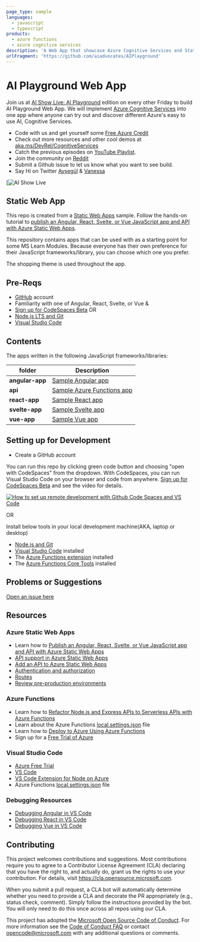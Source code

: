 ```yaml
---
page_type: sample
languages:
  - javascript
  - typescript
products:
  - azure functions
  - azure cognitive services
description: 'A Web App that showcase Azure Cognitive Services and Static Web Apps.'
urlFragment: 'https://github.com/aiadvocates/AIPlayground'
---
```


# AI Playground Web App

Join us at [AI Show Live: AI Playground]() edition on every other Friday to build AI Playground Web App. We will implement [Azure Cognitive Services](https://docs.microsoft.com/azure/cognitive-services/what-are-cognitive-services?WT.mc_id=aiml-8567-ayyonet) into one app where anyone can try out and discover different Azure's easy to use AI, Cognitive Services. 

- Code with us and get yourself some [Free Azure Credit](https://aka.ms/CognitiveServicesFree)
- Check out more resources and other cool demos at [aka.ms/DevRel/CognitiveServices](https://www.microsoft.com/en-us/devrel/cognitiveservices/?WT.mc_id=aiml-8567-ayyonet)
- Catch the previous episodes on [YouTube Playlist](https://www.youtube.com/playlist?list=PLlrxD0HtieHinivDFATQd5qyjL6ijKHUF). 
- Join the community on [Reddit](https://www.reddit.com/r/Azure_AI_Cognitive/)
- Submit a Github issue to let us know what you want to see build. 
- Say Hi on Twitter [Ayşegül](https://twitter.com/AysSomething) & [Vanessa](https://twitter.com/vaness_diaz)

[![AI Show Live](https://www.youtube.com/playlist?list=PLlrxD0HtieHinivDFATQd5qyjL6ijKHUF)

## Static Web App

This repo is created from a [Static Web Apps](https://docs.microsoft.com/azure/static-web-apps/?WT.mc_id=aiml-8567-ayyonet) sample. Follow the hands-on tutorial to [publish an Angular, React, Svelte, or Vue JavaScript app and API with Azure Static Web Apps](https://docs.microsoft.com/learn/modules/publish-app-service-static-web-app-api/?WT.mc_id=mslearn_staticwebapp-github-jopapa&WT.mc_id=aiml-8567-ayyonet).

This repository contains apps that can be used with as a starting point for some MS Learn Modules. Because everyone has their own preference for their JavaScript frameworks/library, you can choose which one you prefer.

The shopping theme is used throughout the app.

## Pre-Reqs

- [GitHub](https://github.com) account
- Familiarity with one of Angular, React, Svelte, or Vue
&
- [Sign up for CodeSpaces Beta](https://github.com/features/codespaces?WT.mc_id=aiml-8567-ayyonet)
OR
- [Node.js LTS and Git](https://nodejs.org/)
- [Visual Studio Code](https://code.visualstudio.com?WT.mc_id=aiml-8567-ayyonet)

## Contents

The apps written in the following JavaScript frameworks/libraries:

| folder          | Description                                                                                                                            |
| --------------- | -------------------------------------------------------------------------------------------------------------------------------------- |
| **angular-app** | [Sample Angular app](https://github.com/aiadvocates/AIPlayground/tree/main/angular-app?WT.mc_id=aiml-8567-ayyonet)                     |
| **api**         | [Sample Azure Functions app](https://github.com/aiadvocates/AIPlayground/tree/main/api?WT.mc_id=aiml-8567-ayyonet)                     |
| **react-app**   | [Sample React app](https://github.com/aiadvocates/AIPlayground/tree/main/react-app?WT.mc_id=aiml-8567-ayyonet)                         |
| **svelte-app**  | [Sample Svelte app](https://github.com/aiadvocates/AIPlayground/tree/main/svelte-app?WT.mc_id=aiml-8567-ayyonet)                       |
| **vue-app**     | [Sample Vue app](https://github.com/aiadvocates/AIPlayground/tree/main/vue-app?WT.mc_id=aiml-8567-ayyonet)                             |

## Setting up for Development

- Create a GitHub account

You can run this repo by clicking green code button and choosing "open with CodeSpaces" from the dropdown. With CodeSpaces, you can run Visual Studio Code on your browser and code from anywhere. [Sign up for CodeSpaces Beta](https://github.com/features/codespaces?WT.mc_id=aiml-8567-ayyonet) and see the video for details.

[![How to set up remote development with Github Code Spaces and VS Code](http://img.youtube.com/vi/ZWJglERhXLw/0.jpg)](https://youtu.be/ZWJglERhXLw)

OR 

Install below tools in your local development machine(AKA, laptop or desktop)

- [Node.js and Git](https://nodejs.org/)
- [Visual Studio Code](https://code.visualstudio.com/?WT.mc_id=mslearn_staticwebapp-github-jopapa&WT.mc_id=aiml-8567-ayyonet) installed
- The [Azure Functions extension](https://marketplace.visualstudio.com/items?itemName=ms-azuretools.vscode-azurefunctions?WT.mc_id=mslearn_staticwebapp-github-jopapa&WT.mc_id=aiml-8567-ayyonet) installed
- The [Azure Functions Core Tools](https://docs.microsoft.com/azure/azure-functions/functions-run-local?WT.mc_id=mslearn_staticwebapp-github-jopapa&WT.mc_id=aiml-8567-ayyonet) installed

## Problems or Suggestions

[Open an issue here](https://github.com/MicrosoftDocs/mslearn-staticwebapp/issues?WT.mc_id=aiml-8567-ayyonet)

## Resources

### Azure Static Web Apps

- Learn how to [Publish an Angular, React, Svelte, or Vue JavaScript app and API with Azure Static Web Apps](https://docs.microsoft.com/learn/modules/publish-app-service-static-web-app-api?wt.mc_id=mslearn_staticwebapp-github-jopapa&WT.mc_id=aiml-8567-ayyonet)
- [API support in Azure Static Web Apps](https://docs.microsoft.com/azure/static-web-apps/apis?wt.mc_id=mslearn_staticwebapp-github-jopapa&WT.mc_id=aiml-8567-ayyonet)
- [Add an API to Azure Static Web Apps](https://docs.microsoft.com/azure/static-web-apps/add-api?wt.mc_id=mslearn_staticwebapp-github-jopapa&WT.mc_id=aiml-8567-ayyonet)
- [Authentication and authorization](https://docs.microsoft.com/azure/static-web-apps/authentication-authorization?wt.mc_id=mslearn_staticwebapp-github-jopapa&WT.mc_id=aiml-8567-ayyonet)
- [Routes](https://docs.microsoft.com/azure/static-web-apps/routes?wt.mc_id=mslearn_staticwebapp-github-jopapa&WT.mc_id=aiml-8567-ayyonet)
- [Review pre-production environments](https://docs.microsoft.com/azure/static-web-apps/review-publish-pull-requests?wt.mc_id=mslearn_staticwebapp-github-jopapa&WT.mc_id=aiml-8567-ayyonet)

### Azure Functions

- Learn how to [Refactor Node.js and Express APIs to Serverless APIs with Azure Functions](https://docs.microsoft.com/learn/modules/shift-nodejs-express-apis-serverless/?wt.mc_id=mslearn_staticwebapp-github-jopapa&WT.mc_id=aiml-8567-ayyonet)
- Learn about the Azure Functions [local.settings.json](https://docs.microsoft.com/azure/azure-functions/functions-run-local#local-settings-file?wt.mc_id=mslearn_staticwebapp-github-jopapa&WT.mc_id=aiml-8567-ayyonet) file
- Learn how to [Deploy to Azure Using Azure Functions](https://code.visualstudio.com/tutorials/functions-extension/getting-started?wt.mc_id=mslearn_staticwebapp-github-jopapa&WT.mc_id=aiml-8567-ayyonet)
- Sign up for a [Free Trial of Azure](https://azure.microsoft.com/free/?wt.mc_id=mslearn_staticwebapp-github-jopapa&WT.mc_id=aiml-8567-ayyonet)

### Visual Studio Code

- [Azure Free Trial](https://azure.microsoft.com/free/?wt.mc_id=mslearn_staticwebapp-github-jopapa&WT.mc_id=aiml-8567-ayyonet)
- [VS Code](https://code.visualstudio.com?wt.mc_id=mslearn_staticwebapp-github-jopapa&WT.mc_id=aiml-8567-ayyonet)
- [VS Code Extension for Node on Azure](https://marketplace.visualstudio.com/items?itemName=ms-vscode.vscode-node-azure-pack&WT.mc_id=mslearn_staticwebapp-github-jopapa&WT.mc_id=aiml-8567-ayyonet)
- Azure Functions [local.settings.json](https://docs.microsoft.com/azure/azure-functions/functions-run-local#local-settings-file?WT.mc_id=mslearn_staticwebapp-github-jopapa&WT.mc_id=aiml-8567-ayyonet) file

### Debugging Resources

- [Debugging Angular in VS Code](https://code.visualstudio.com/docs/nodejs/angular-tutorial?wt.mc_id=mslearn_staticwebapp-github-jopapa&WT.mc_id=aiml-8567-ayyonet)
- [Debugging React in VS Code](https://code.visualstudio.com/docs/nodejs/reactjs-tutorial?wt.mc_id=mslearn_staticwebapp-github-jopapa&WT.mc_id=aiml-8567-ayyonet)
- [Debugging Vue in VS Code](https://code.visualstudio.com/docs/nodejs/vuejs-tutorial?wt.mc_id=mslearn_staticwebapp-github-jopapa&WT.mc_id=aiml-8567-ayyonet)

## Contributing

This project welcomes contributions and suggestions. Most contributions require you to agree to a
Contributor License Agreement (CLA) declaring that you have the right to, and actually do, grant us
the rights to use your contribution. For details, visit https://cla.opensource.microsoft.com.

When you submit a pull request, a CLA bot will automatically determine whether you need to provide
a CLA and decorate the PR appropriately (e.g., status check, comment). Simply follow the instructions
provided by the bot. You will only need to do this once across all repos using our CLA.

This project has adopted the [Microsoft Open Source Code of Conduct](https://opensource.microsoft.com/codeofconduct/?WT.mc_id=aiml-8567-ayyonet).
For more information see the [Code of Conduct FAQ](https://opensource.microsoft.com/codeofconduct/faq/?WT.mc_id=aiml-8567-ayyonet) or
contact [opencode@microsoft.com](mailto:opencode@microsoft.com) with any additional questions or comments.

